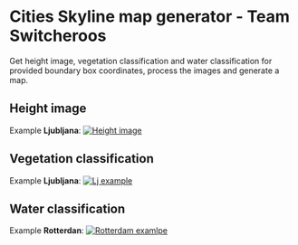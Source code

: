 # Cities Skyline map generator - Team Switcheroos

Get height image, vegetation classification and water classification for provided boundary box coordinates, process the images and generate a map.

## Height image
Example **Ljubljana**:
[![Height image](https://i.imgur.com/AxCxfE1.png "Height image")](https://i.imgur.com/AxCxfE1.png "Height image")

## Vegetation classification
Example **Ljubljana**:
[![Lj example](https://i.imgur.com/hW8IVtI.png "Lj example")](https://i.imgur.com/hW8IVtI.png "Lj example")

## Water classification
Example **Rotterdan**:
[![Rotterdam examlpe](https://i.imgur.com/3eW9mIO.png "Rotterdam examlpe")](https://i.imgur.com/3eW9mIO.png "Rotterdam examlpe")
